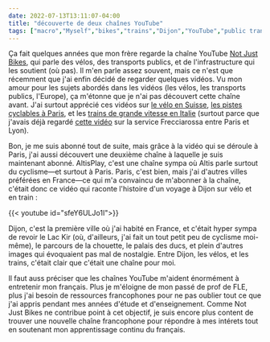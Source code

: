 ```yaml
---
date: 2022-07-13T13:11:07-04:00
title: "découverte de deux chaînes YouTube"
tags: ["macro","Myself","bikes","trains","Dijon","YouTube","public transit","French"]
---
```


Ça fait quelques années que mon frère regarde la chaîne YouTube [Not Just Bikes](https://www.youtube.com/c/notjustbikes), qui parle des vélos, des transports publics, et de l'infrastructure qui les soutient (où pas). Il m'en parle assez souvent, mais ce n'est que récemment que j'ai enfin décidé de regarder quelques vidéos. Vu mon amour pour les sujets abordés dans les vidéos (les vélos, les transports publics, l'Europe), ça m'étonne que je n'ai pas découvert cette chaîne avant. J'ai surtout apprécié ces vidéos sur [le vélo en Suisse](https://www.youtube.com/watch?v=pWnreLG_cvc), [les pistes cyclables à Paris](https://www.youtube.com/watch?v=sI-1YNAmWlk), et les [trains de grande vitesse en Italie](https://www.youtube.com/watch?v=IbFGG4T3_Yo) (surtout parce que j'avais déjà regardé [cette vidéo](https://www.youtube.com/watch?v=q1SuQHplm00) sur la service Frecciarossa entre Paris et Lyon). 

Bon, je me suis abonné tout de suite, mais grâce à la vidéo qui se déroule à Paris, j'ai aussi découvert une deuxième chaîne à laquelle je suis maintenant abonné. AltisPlay, c'est une chaîne sympa où Altis parle surtout du cyclisme—et surtout à Paris. Paris, c'est bien, mais j'ai d'autres villes préférées en France—ce qui m'a convaincu de m'abonner à la chaîne, c'était donc ce vidéo qui raconte l'histoire d'un voyage à Dijon sur vélo et en train :

{{< youtube id="sfeY6ULJo1I">}}

Dijon, c'est la première ville où j'ai habité en France, et c'était hyper sympa de revoir le Lac Kir (où, d'ailleurs, j'ai fait un tout petit peu de cyclisme moi-même), le parcours de la chouette, le palais des ducs, et plein d'autres images qui évoquaient pas mal de nostalgie. Entre Dijon, les vélos, et les trains, c'était clair que c'était une chaîne pour moi. 

Il faut auss préciser que les chaînes YouTube m'aident énormément à entretenir mon français. Plus je m'éloigne de mon passé de prof de FLE, plus j'ai besoin de ressources francophones pour ne pas oublier tout ce que j'ai appris pendant mes années d'étude et d'enseignement. Comme Not Just Bikes ne contribue point à cet objectif, je suis encore plus content de trouver une nouvelle chaîne francophone pour répondre à mes intérets tout en soutenant mon apprentissage continu du français.